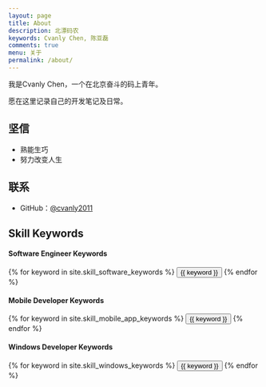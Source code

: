 ```yaml
---
layout: page
title: About
description: 北漂码农
keywords: Cvanly Chen, 陈亚磊
comments: true
menu: 关于
permalink: /about/
---
```


我是Cvanly Chen，一个在北京奋斗的码上青年。

愿在这里记录自己的开发笔记及日常。

## 坚信

* 熟能生巧
* 努力改变人生

## 联系

* GitHub：[@cvanly2011](https://github.com/cvanly2011)


## Skill Keywords

#### Software Engineer Keywords
<div class="btn-inline">
    {% for keyword in site.skill_software_keywords %}
    <button class="btn btn-outline" type="button">{{ keyword }}</button>
    {% endfor %}
</div>

#### Mobile Developer Keywords
<div class="btn-inline">
    {% for keyword in site.skill_mobile_app_keywords %}
    <button class="btn btn-outline" type="button">{{ keyword }}</button>
    {% endfor %}
</div>

#### Windows Developer Keywords
<div class="btn-inline">
    {% for keyword in site.skill_windows_keywords %}
    <button class="btn btn-outline" type="button">{{ keyword }}</button>
    {% endfor %}
</div>
